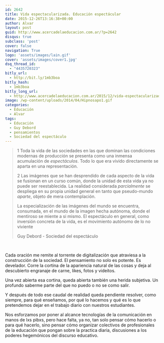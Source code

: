 ```yaml
---
id: 2642
title: Vida espectacularizada. Educación espectácular
date: 2015-12-26T13:16:38+00:00
author: Alvar
layout: post
guid: http://www.acercadelaeducacion.com.ar/?p=2642
disqus: true
subclass: 'post'
cover: false
navigation: True
logo: 'assets/images/lain.gif'
cover: 'assets/images/cover1.jpg'
dsq_thread_id:
  - "4435720323"
bitly_url:
  - http://bit.ly/1mb3boa
bitly_hash:
  - 1mb3boa
bitly_long_url:
  - http://www.acercadelaeducacion.com.ar/2015/12/vida-espectacularizada-educacion-espectacular/
image: /wp-content/uploads/2014/04/Hipnosapo1.gif
categories:
  - Educación
  - Alvar
tags:
  - Educación
  - Guy Debord
  - pensamientos
  - Sociedad del espectáculo
---
```

<blockquote>

1 Toda la vida de las sociedades en las que dominan las condiciones modernas de producción se presenta como una inmensa acumulación de <em>espectáculos</em>. Todo lo que era vivido directamente se aparta en una representación.

2 Las imágenes que se han desprendido de cada aspecto de la vida se fusionan en un curso común, donde la unidad de esta vida ya no puede ser reestablecida. La realidad considerada <em>parcialmente</em> se despliega en su propia unidad general en tanto que pseudo-mundo <em>aparte</em>, objeto de mera contemplación.

La especialización de las imágenes del mundo se encuentra, consumada, en el mundo de la imagen hecha autónoma, donde el mentiroso se miente a si mismo. El espectáculo en general, como inversión concreta de la vida, es el movimiento autónomo de lo no viviente

Guy Debord - Sociedad del espectáculo</blockquote>
&nbsp;

Cada oración me remite al torrente de digitalización que atraviesa a la construcción de la sociedad. El pensamiento no solo es potente. Es develador. Corre la cortina de la apariencia natural de las cosas y deja al descubierto engranaje de carne, likes, fotos y videitos.

Una vez abierta esa cortina, queda abierta también una herida subjetiva. Un profundo saberme parte del que no puedo o no se como salir.

Y después de todo ese caudal de realidad queda pendiente resolver, como siempre, para qué enseñamos, por qué lo hacemos y qué es lo que pretendemos dejar en el trabajo diario con nuestros estudiantes.

Nos esforzamos por poner al alcance tecnologías de la comunicación en manos de lxs pibxs, pero hace falta, ya no, tan solo pensar cómo hacerlo o para qué hacerlo, sino pensar cómo organizar colectivos de profesionales de la educación que pongan sobre la practica diaria, discusiones a los poderes hegemónicos del discurso educativo.

